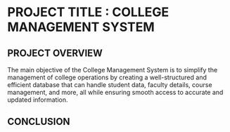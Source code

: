 # PROJECT TITLE : COLLEGE MANAGEMENT SYSTEM

## PROJECT OVERVIEW

The main objective of the College Management System is to simplify the management of college operations by creating a well-structured and efficient database that can handle student data, faculty details, course management, and more, all while ensuring smooth access to accurate and updated information.

## CONCLUSION
